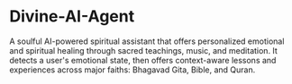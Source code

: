 # Divine-AI-Agent
A soulful AI-powered spiritual assistant that offers personalized emotional and spiritual healing through sacred teachings, music, and meditation. It detects a user's emotional state, then offers context-aware lessons and experiences across major faiths: Bhagavad Gita, Bible, and Quran.
